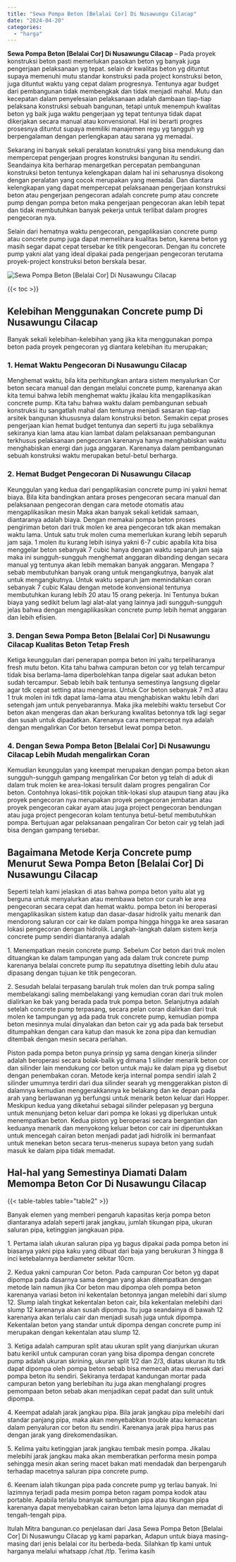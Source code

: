 ```yaml
---
title: "Sewa Pompa Beton [Belalai Cor] Di Nusawungu Cilacap"
date: "2024-04-20"
categories: 
  - "harga"
---
```


**Sewa Pompa Beton \[Belalai Cor\] Di Nusawungu Cilacap** – Pada proyek konstruksi beton pasti memerlukan pasokan beton yg banyak juga pengerjaan pelaksanaan yg tepat. selain dr kwalitas beton yg dituntut supaya memenuhi mutu standar konstruksi pada project konstruksi beton, juga dituntut waktu yang cepat dalam progresnya. Tentunya agar budget dari pembangunan tidak membengkak dan tidak menjadi mahal. Mutu dan kecepatan dalam penyelesaian pelaksanaan adalah dambaan tiap-tiap pelaksana konstruksi sebuah bangunan, tetapi untuk menempuh kwalitas beton yg baik juga waktu pengerjaan yg tepat tentunya tidak dapat dikerjakan secara manual atau konvensional. Hal ini berarti progres prosesnya dituntut supaya memiliki manajemen regu yg tangguh yg berpengalaman dengan perlengkapan atau sarana yg memadai.

Sekarang ini banyak sekali peralatan konstruksi yang bisa mendukung dan mempercepat pengerjaan progres konstruksi bangunan itu sendiri. Seandainya kita berharap menargetkan percepatan pembangunan konstruksi beton tentunya kelengkapan dalam hal ini seharusnya disokong dengan peralatan yang cocok merupakan yang memadai. Dan diantara kelengkapan yang dapat mempercepat pelaksanaan pengerjaan konstruksi beton atau pengerjaan pengecoran adalah concrete pump atau concrete pump dengan pompa beton maka pengerjaan pengecoran akan lebih tepat dan tidak membutuhkan banyak pekerja untuk terlibat dalam progres pengecoran nya.

Selain dari hematnya waktu pengecoran, pengaplikasian concrete pump atau concrete pump juga dapat memelihara kualitas beton, karena beton yg masih segar dapat cepat tersebar ke titik pengecoran. Dengan itu concrete pump yakni alat yang ideal dipakai pada pengerjaan pengecoran terutama proyek-project konstruksi beton berskala besar.

![Sewa Pompa Beton [Belalai Cor] Di Nusawungu Cilacap](/images/sewa-concrete-pump-23.png)

{{< toc >}}

## Kelebihan Menggunakan Concrete pump Di Nusawungu Cilacap

Banyak sekali kelebihan-kelebihan yang jika kita menggunakan pompa beton pada proyek pengecoran yg diantara kelebihan itu merupakan;

### 1\. Hemat Waktu Pengecoran Di Nusawungu Cilacap

Menghemat waktu, bila kita perhitungkan antara sistem menyalurkan Cor beton secara manual dan dengan melalui concrete pump, karenanya akan kita temui bahwa lebih menghemat waktu jikalau kita mengaplikasikan concrete pump. Kita tahu bahwa waktu dalam pembangunan sebuah konstruksi itu sangatlah mahal dan tentunya menjadi sasaran tiap-tiap arsitek bangunan khususnya dalam konstruksi beton. Semakin cepat proses pengerjaan kian hemat budget tentunya dan seperti itu juga sebaliknya sekiranya kian lama atau kian lambat dalam pelaksanaan pembangunan terkhusus pelaksanaan pengecoran karenanya hanya menghabiskan waktu menghabiskan energi dan juga anggaran. Karenanya dalam pembangunan sebuah konstruksi waktu merupakan betul-betul berharga.

### 2\. Hemat Budget Pengecoran Di Nusawungu Cilacap

Keunggulan yang kedua dari pengaplikasian concrete pump ini yakni hemat biaya. Bila kita bandingkan antara proses pengecoran secara manual dan pelaksanaan pengecoran dengan cara metode otomatis atau mengaplikasikan mesin Maka akan banyak sekali ketidak samaan, diantaranya adalah biaya. Dengan memakai pompa beton proses pengiriman beton dari truk molen ke area pengecoran tdk akan memakan waktu lama. Untuk satu truk molen cuma memerlukan kurang lebih separuh jam saja. 1 molen itu kurang lebih isinya yakni 6-7 cubic apabila kita bisa menggelar beton sebanyak 7 cubic hanya dengan waktu separuh jam saja maka ini sungguh-sungguh menghemat anggaran dibanding dengan secara manual yg tentunya akan lebih memakan banyak anggaran. Mengapa ? sebab membutuhkan banyak orang untuk mengangkutnya, banyak alat untuk mengangkutnya. Untuk waktu separuh jam memindahkan coran sebanyak 7 cubic Kalau dengan metode konvensional tentunya membutuhkan kurang lebih 20 atau 15 orang pekerja. Ini Tentunya bukan biaya yang sedikit belum lagi alat-alat yang lainnya jadi sungguh-sungguh jelas bahwa dengan mengaplikasikan concrete pump lebih hemat anggaran dan lebih efisien.

### 3\. Dengan Sewa Pompa Beton \[Belalai Cor\] Di Nusawungu Cilacap Kualitas Beton Tetap Fresh

Ketiga keunggulan dari penerapan pompa beton ini yaitu terpeliharanya fresh mutu beton. Kita tahu bahwa campuran beton cor yg telah tercampur tidak bisa berlama-lama diperbolehkan tanpa digelar saat adukan beton sudah tercampur. Sebab lebih baik tentunya semestinya langsung digelar agar tdk cepat setting atau mengeras. Untuk Cor beton sebanyak 7 m3 atau 1 truk molen ini tdk dapat lama-lama atau menghabiskan waktu lebih dari setengah jam untuk penyebarannya. Maka jika melebihi waktu tersebut Cor beton akan mengeras dan akan berkurang kwalitas betonnya tdk lagi segar dan susah untuk dipadatkan. Karenanya cara mempercepat nya adalah dengan mengalirkan Cor beton tersebut lewat pompa beton.

### 4\. Dengan Sewa Pompa Beton \[Belalai Cor\] Di Nusawungu Cilacap Lebih Mudah mengalirkan Coran

Kemudian keunggulan yang keempat merupakan dengan pompa beton akan sungguh-sungguh gampang mengalirkan Cor beton yg telah di aduk di dalam truk molen ke area-lokasi tersulit dalam progres pengaliran Cor beton. Contohnya lokasi-titik pojokan titik-lokasi slup ataupun tiang atau jika proyek pengecoran nya merupakan proyek pengecoran jembatan atau proyek pengecoran cakar ayam atau juga project pengecoran bendungan atau juga project pengecoran kolam tentunya betul-betul membutuhkan pompa. Bertujuan agar pelaksanaan pengaliran Cor beton cair yg telah jadi bisa dengan gampang tersebar.

## Bagaimana Metode Kerja Concrete pump Menurut Sewa Pompa Beton \[Belalai Cor\] Di Nusawungu Cilacap

Seperti telah kami jelaskan di atas bahwa pompa beton yaitu alat yg berguna untuk menyalurkan atau membawa beton cor curah ke area pengecoran secara cepat dan hemat waktu. pompa beton ini beroperasi mengaplikasikan sistem katup dan dasar-dasar hidrolik yaitu menarik dan mendorong saluran cor cair ke dalam pompa hingga hingga ke area sasaran lokasi pengecoran dengan hidrolik. Langkah-langkah dalam sistem kerja concrete pump sendiri diantaranya adalah

1\. Menempatkan mesin concrete pump. Sebelum Cor beton dari truk molen dituangkan ke dalam tampungan yang ada dalam truk concrete pump karenanya belalai concrete pump itu sepatutnya disetting lebih dulu atau dipasang dengan tujuan ke titik pengecoran.

2\. Sesudah belalai terpasang barulah truk molen dan truk pompa saling membelakangi saling membelakangi yang kemudian coran dari truk molen dialirkan ke bak yang berada pada truk pompa beton. Selanjutnya adalah setelah concrete pump terpasang, secara pelan coran dialirkan dari truk molen ke tampungan yg ada pada truk concrete pump, kemudian pompa beton mesinnya mulai dinyalakan dan beton cair yg ada pada bak tersebut ditumpahkan dengan cara katup dan masuk ke zona pipa dan kemudian ditembak dengan mesin secara perlahan.

Piston pada pompa beton punya prinsip yg sama dengan kinerja silinder adalah beroperasi secara bolak-balik yg dimana 1 silinder menarik beton cor dan silinder lain mendukung cor beton untuk maju ke dalam pipa yg disebut dengan penembakan coran. Metode kerja internal pompa sendiri ialah 2 silinder umumnya terdiri dari dua silinder searah yg menggerakkan piston di dalamnya kemudian menggerakkannya ke belakang dan ke depan pada arah yang berlawanan yg berfungsi untuk menarik beton keluar dari Hopper. Meskipun kedua yang diketahui sebagai silinder pelepasan yg berguna untuk menunjang beton keluar dari pompa ke lokasi yg diperlukan untuk menempatkan beton. Kedua piston yg beroperasi secara bergantian dan keduanya menarik dan menyokong keluar beton cor cair ini diperuntukkan untuk mencegah cairan beton menjadi padat jadi hidrolik ini bermanfaat untuk menekan beton secara terus-menerus supaya beton yang sudah masuk ke dalam pipa tidak memadat.

## Hal-hal yang Semestinya Diamati Dalam Memompa Beton Cor Di Nusawungu Cilacap

{{< table-tables table="table2" >}}

Banyak elemen yang memberi pengaruh kapasitas kerja pompa beton diantaranya adalah seperti jarak jangkau, jumlah tikungan pipa, ukuran saluran pipa, ketinggian jangkauan pipa.

1\. Pertama ialah ukuran saluran pipa yg bagus dipakai pada pompa beton ini biasanya yakni pipa kaku yang dibuat dari baja yang berukuran 3 hingga 8 inci ketebalannya berdiameter sekitar 10cm.

2\. Kedua yakni campuran Cor beton. Pada campuran Cor beton yg dapat dipompa pada dasarnya sama dengan yang akan ditempatkan dengan metode lain namun jika Cor beton mau dipompa oleh pompa beton karenanya variasi beton ini kekentalan betonnya jangan melebihi dari slump 12. Slump ialah tingkat kekentalan beton cair, bila kekentalan melebihi dari slump 12 karenanya akan susah dipompa. Itu juga seandainya di bawah 12 karenanya akan terlalu cair dan menjadi susah juga untuk dipompa. Kekentalan beton yang standar untuk dipompa dengan concrete pump ini merupakan dengan kekentalan atau slump 12.

3\. Ketiga adalah campuran split atau ukuran split yang dianjurkan ukuran batu kerikil untuk campuran coran yang bisa dipompa dengan concrete pump adalah ukuran skrining, ukuran split 1/2 dan 2/3, diatas ukuran itu tdk dapat dipompa oleh pompa beton sebab bisa memecah atau merusak dari pompa beton itu sendiri. Sekiranya terdapat kandungan mortar pada campuran beton yang berlebihan itu juga akan menghalangi progres pemompaan beton sebab akan menjadikan cepat padat dan sulit untuk dipompa.

4\. Keempat adalah jarak jangkau pipa. Bila jarak jangkau pipa melebihi dari standar panjang pipa, maka akan menyebabkan trouble atau kemacetan dalam penyaluran cor beton itu sendiri. Karenanya jarak pipa harus pas dengan jarak yang direkomendasikan.

5\. Kelima yaitu ketinggian jarak jangkau tembak mesin pompa. Jikalau melebihi jarak jangkau maka akan memberatkan performa mesin pompa sehingga mesin akan sering macet bakan mati mendadak dan berpengaruh terhadap macetnya saluran pipa concrete pump.

6\. Keenam ialah tikungan pipa pada concrete pump yg terlau banyak. Ini lazimnya terjadi pada mesim pompa beton ragam pompa kodok atau portable. Apabila terlalu bnanyak sambungan pipa atau tikungan pipa karenanya dapat menyebabkan cairan beton lama lajunya dan memadat di tengah-tengah pipa.

Itulah Mitra bangunan.co penjelasan dari Jasa Sewa Pompa Beton \[Belalai Cor\] Di Nusawungu Cilacap yg kami paparkan, Adapun untuk biaya masing-masing dari jenis belalai cor itu berbeda-beda. Silahkan tlp kami untuk harganya melalui whatsapp /chat /tlp. Terima kasih
